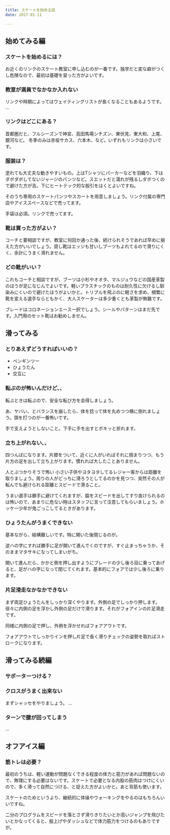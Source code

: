 ```yaml
---
title: スケートを始める話
date: 2017-01-11

---
```

## 始めてみる編
### スケートを始めるには？

お近くのリンクのスケート教室に申し込むのが一番です。独学だと変な癖がつくし危険なので、最初は基礎を習った方がよいです。

### 教室が満員でなかなか入れない

リンクや時期によってはウェイティングリストが長くなることもあるようです。 …

### リンクはどこにある？

首都圏だと、フルシーズンで神宮、高田馬場シチズン、東伏見、東大和、上尾、銀河など。 冬季のみは赤坂サカス、六本木、など。いずれもリンクは小さいです。

### 服装は？

塗れても大丈夫な動きやすいもの。上はTシャツにパーカーなどを羽織り、下はダボダボしてないジャージのパンツなど。スエットだと濡れが残るしダボつくので避けた方が吉。下にヒートテック的な股引をはくとよいですね。

そのうち専用のスケートパンツやスカートを用意しましょう。リンク付属の専門店やアイススペースなどで売ってます。

手袋は必須。リンクで売ってます。

### 靴は買った方がよい？

コーチと要相談ですが、教室に何回か通った後、続けられそうであれば早めに揃えた方がいいでしょう。貸し靴はエッジも甘いしブーツもよれてるので滑りにくく、余計にうまく滑れません。

### どの靴がいい？

これもコーチと相談ですが、ブーツは小杉やオオタ、マルジュウなどの国産革製のほうが足になじんでよいです。軽いプラスチックのものは耐久性に欠けるし馴染みにくいので避けたほうがよいかと。トリプルを飛ぶのに軽さを求め、頻繁に靴を変える選手ならともかく、大人スケーターは多少重くとも革製が無難です。

ブレードはコロネーションエース一択でしょう。シールやパターンはまだ先です。入門用のセット靴はお勧めしません。

## 滑ってみる
### とりあえずどうすればいいの？

- ペンギンツー
- ひょうたん
- 交互に

### 転ぶのが怖いんだけど、、

転ぶときは転ぶので、安全な転び方を会得しましょう。

あ、ヤバい、とバランスを崩したら、体を捻って体を丸めつつ横に倒れましょう。頭を打つのが一番怖いです。

手で支えようとしないこと。下手に手を出すとポキッと折れます。

### 立ち上がれない、、

四つんばになります。片膝をついて、近くに人がいればそれに掴まりつつ、もう片方の足を出して立ち上がります。慣れれば大したことありません。

人とぶつかりそうで怖い 小さい子供やヨタヨタしてるレジャー客からは距離を取りましょう。周りの人がどっちに滑ろうとしてるのかを見つつ、突然その人が転んでも避けられる距離とスピードで滑ること。

うまい選手は勝手に避けてくれますが、脇をスピードを出してすり抜けられるのは怖いので、あまりに危ない時はスタッフに言って注意してもらいましょう。ホッケー少年が鬼ごっこしてるときがあります。

### ひょうたんがうまくできない

基本ながら、結構難しいです。特に開いた後閉じるのが。

逆ハの字にすれば勝手に足が開いて進んでくのですが、すぐ止まっちゃうか、そのままマタサキになってしまいがち。

開いて進んだら、かかと側を押し出すようにブレードの少し後ろ目に乗ってあげると、足がハの字になって閉じてくれます。基本的にフォアでは少し後ろに乗ります。

### 片足滑走なかなかできない

まず両足ひょうたんをしっかり深くやります。外側の足でしっかり押します。徐々に内側の足を浮かし外側の足だけで滑ります。それがフォアインの片足滑走です。

同様に内側の足で押し、外側を浮かせればフォアアウトです。

フォアアウトでしっかりインを押し片足で長く滑りチェックの姿勢を取ればストロークになります。

## 滑ってみる続編
### サポーターつける？

### クロスがうまく出来ない

まずシャッセをやりましょう。 …

### ターンで腰が回ってしまう

…

## オフアイス編
### 筋トレは必要？

最初のうちは、軽い運動が問題なくできる程度の体力と筋力があれば問題ないので、無理にする必要はないです。スケートで必要となる内股の筋肉はつけにくいので、多く滑って自然につける、と捉えた方がよいかと。あと背筋も使います。

スケートのためというより、継続的に体操やウォーキングをやるのはもちろんいいですね。

二分のプログラムをスピードを落とさず滑りきりたいとか高いジャンプを飛びたいとかなってくると、股上げやダッシュなどで体力筋力をつけるのもありですが。
